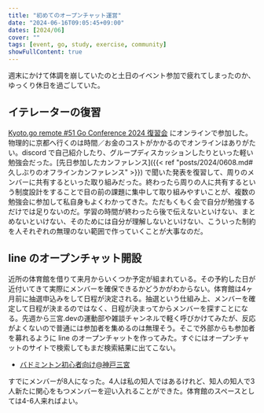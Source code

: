```yaml
---
title: "初めてのオープンチャット運営"
date: "2024-06-16T09:05:45+09:00"
dates: [2024/06]
cover: ""
tags: [event, go, study, exercise, community]
showFullContent: true
---
```


週末にかけて体調を崩していたのと土日のイベント参加で疲れてしまったのか、ゆっくり休日を過ごしていた。

## イテレーターの復習

[Kyoto.go remote #51 Go Conference 2024 復習会](https://kyotogo.connpass.com/event/321871/) にオンラインで参加した。物理的に京都へ行くのは時間／お金のコストがかかるのでオンラインはありがたい。discord で自己紹介したり、グループディスカッションしたりといった軽い勉強会だった。[先日参加したカンファレンス]({{< ref "posts/2024/0608.md#久しぶりのオフラインカンファレンス" >}}) で聞いた発表を復習して、周りのメンバーに共有するといった取り組みだった。終わったら周りの人に共有するという制度設計をすることで目の前の課題に集中して取り組みやすいことが、複数の勉強会に参加して私自身もよくわかってきた。ただもくもく会で自分が勉強するだけでは足りないのだ。学習の時間が終わったら後で伝えないといけない、まとめないといけない、そのためには自分が理解しないといけない、こういった制約を人それぞれの無理のない範囲で作っていくことが大事なのだ。

## line のオープンチャット開設

近所の体育館を借りて来月からいくつか予定が組まれている。その予約した日が近付いてきて実際にメンバーを確保できるかどうかがわからない。体育館は4ヶ月前に抽選申込みをして日程が決定される。抽選という仕組み上、メンバーを確定して日程が決まるのではなく、日程が決まってからメンバーを探すことになる。先週から三宮.devの運動部や雑談チャンネルで軽く呼びかけてみたが、反応がよくないので普通には参加者を集めるのは無理そう。そこで外部からも参加者を募れるように line のオープンチャットを作ってみた。すぐにはオープンチャットのサイトで検索してもまだ検索結果に出てこない。

* [バドミントン初心者向け@神戸三宮](https://line.me/ti/g2/sR0gckI1Y20FdOwkfdfuPp7ZdIz7cMJKO_6EKA?utm_source=invitation&utm_medium=link_copy&utm_campaign=default)

すでにメンバーが8人になった。4人は私の知人ではあるけれど、知人の知人で3人新たに関心をもつメンバーを迎い入れることができた。体育館のスペースとしては4-6人来ればよい。
